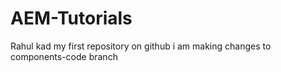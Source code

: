 # AEM-Tutorials
Rahul kad my first repository on github
i am making changes to components-code branch
